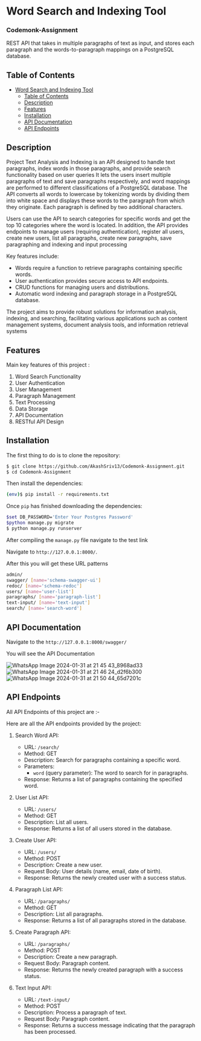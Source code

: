 # Word Search and Indexing Tool
### Codemonk-Assignment

REST API that takes in multiple paragraphs of text as input, and stores each paragraph and the words-to-paragraph mappings on a PostgreSQL database.

## Table of Contents
- [Word Search and Indexing Tool](#word-search-and-indexing-tool)
  - [Table of Contents](#table-of-contents)
  - [Description](#description)
  - [Features](#features)
  - [Installation](#installation)
  - [API Documentation](#api-documentation)
  - [API Endpoints](#api-endpoints)

## Description
Project Text Analysis and Indexing is an API designed to handle text paragraphs, index words in those paragraphs, and provide search functionality based on user queries It lets the users insert multiple paragraphs of text and save paragraphs respectively, and word mappings are performed to different classifications of a PostgreSQL database. The API converts all words to lowercase by tokenizing words by dividing them into white space and displays these words to the paragraph from which they originate. Each paragraph is defined by two additional characters.

Users can use the API to search categories for specific words and get the top 10 categories where the word is located. In addition, the API provides endpoints to manage users (requiring authentication), register all users, create new users, list all paragraphs, create new paragraphs, save paragraphing and indexing and input processing

Key features include:

  - Words require a function to retrieve paragraphs containing specific words.
  - User authentication provides secure access to API endpoints.
  - CRUD functions for managing users and distributions.
  - Automatic word indexing and paragraph storage in a PostgreSQL database.

The project aims to provide robust solutions for information analysis, indexing, and searching, facilitating various applications such as content management systems, document analysis tools, and information retrieval systems

## Features
Main key features of this project :

1. Word Search Functionality
2. User Authentication
3. User Management
4. Paragraph Management
5. Text Processing
6. Data Storage
7. API Documentation
8. RESTful API Design

## Installation

The first thing to do is to clone the repository:

```sh
$ git clone https://github.com/AkashSriv13/Codemonk-Assignment.git
$ cd Codemonk-Assignment
```


Then install the dependencies:

```sh
(env)$ pip install -r requirements.txt
```

Once `pip` has finished downloading the dependencies:
```sh
$set DB_PASSWORD='Enter Your Postgres Password'
$python manage.py migrate
$ python manage.py runserver
```
After compiling the `manage.py` file navigate to the test link

Navigate to `http://127.0.0.1:8000/`.

After this you will get these URL patterns

```sh
admin/
swagger/ [name='schema-swagger-ui']
redoc/ [name='schema-redoc']
users/ [name='user-list']
paragraphs/ [name='paragraph-list']
text-input/ [name='text-input']
search/ [name='search-word']
```

## API Documentation

Navigate to the `http://127.0.0.1:8000/swagger/`

You will see the API Documentation

![WhatsApp Image 2024-01-31 at 21 45 43_8968ad33](https://github.com/AkashSriv13/Codemonk-Assignment/assets/120120817/1eb46fbf-3b4f-4e02-9c8d-9e1ba93d64ac)
![WhatsApp Image 2024-01-31 at 21 46 24_d2f6b300](https://github.com/AkashSriv13/Codemonk-Assignment/assets/120120817/f3a0dfaf-b310-4ad4-be3a-9d68676ec77f)
![WhatsApp Image 2024-01-31 at 21 50 44_65d7201c](https://github.com/AkashSriv13/Codemonk-Assignment/assets/120120817/a5309e3c-daf3-41fc-8b1b-387b550c4ca3)


## API Endpoints

All API Endpoints of this project are :-

Here are all the API endpoints provided by the project:

1. Search Word API:
   - URL: `/search/`
   - Method: GET
   - Description: Search for paragraphs containing a specific word.
   - Parameters:
     - `word` (query parameter): The word to search for in paragraphs.
   - Response: Returns a list of paragraphs containing the specified word.

2. User List API:
   - URL: `/users/`
   - Method: GET
   - Description: List all users.
   - Response: Returns a list of all users stored in the database.

3. Create User API:
   - URL: `/users/`
   - Method: POST
   - Description: Create a new user.
   - Request Body: User details (name, email, date of birth).
   - Response: Returns the newly created user with a success status.

4. Paragraph List API:
   - URL: `/paragraphs/`
   - Method: GET
   - Description: List all paragraphs.
   - Response: Returns a list of all paragraphs stored in the database.

5. Create Paragraph API:
   - URL: `/paragraphs/`
   - Method: POST
   - Description: Create a new paragraph.
   - Request Body: Paragraph content.
   - Response: Returns the newly created paragraph with a success status.

6. Text Input API:
   - URL: `/text-input/`
   - Method: POST
   - Description: Process a paragraph of text.
   - Request Body: Paragraph content.
   - Response: Returns a success message indicating that the paragraph has been processed.
